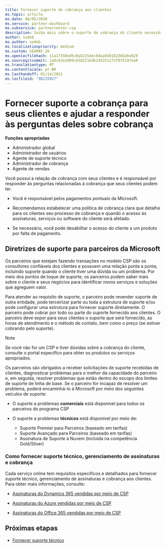 ```yaml
---
title: Fornecer suporte de cobrança aos clientes
ms.topic: article
ms.date: 06/05/2020
ms.service: partner-dashboard
ms.subservice: partnercenter-csp
description: Saiba mais sobre o suporte de cobrança do cliente necessário dos parceiros do programa CSP. Isso inclui a propriedade da relação de cobrança do cliente e a resposta a perguntas de cobrança.
author: sodeb
ms.author: sodeb
ms.localizationpriority: medium
ms.custom: SEOMAY.20
ms.openlocfilehash: 11a17550ed5c0ab2154ec0daa03818236b26e820
ms.sourcegitcommit: 1a0c83e2089cb58221bdb24525127378f5197ea8
ms.translationtype: MT
ms.contentlocale: pt-BR
ms.lasthandoff: 01/14/2021
ms.locfileid: "98215927"
---
```

# <a name="provide-billing-support-for-your-customers-and-help-answer-their-billing-questions"></a>Fornecer suporte a cobrança para seus clientes e ajudar a responder às perguntas deles sobre cobrança


**Funções apropriadas**

- Administrador global
- Administrador de usuários
- Agente de suporte técnico
- Administrador de cobrança
- Agente de vendas

Você possui a relação de cobrança com seus clientes e é responsável por responder às perguntas relacionadas à cobrança que seus clientes podem ter.

- Você é responsável pelos pagamentos pontuais da Microsoft.

- Recomendamos estabelecer uma política de cobrança clara que detalhe para os clientes seu processo de cobrança e quando o acesso às assinaturas, serviços ou software do cliente será afetado.

- Se necessário, você pode desabilitar o acesso do cliente a um produto por falta de pagamento.

## <a name="microsoft-partner-support-guidance"></a>Diretrizes de suporte para parceiros da Microsoft

Os parceiros que estejam fazendo transações no modelo CSP são os consultores confiáveis dos clientes e possuem uma relação ponta a ponta, incluindo suporte quando o cliente tiver uma dúvida ou um problema. Por meio dos pontos de toque de suporte, os parceiros podem saber mais sobre o cliente e seus negócios para identificar novos serviços e soluções que agreguem valor.

Para atender ao requisito de suporte, o parceiro pode revender suporte de outra entidade, pode terceirizar parte ou toda a estrutura de suporte e/ou pode configurar uma estrutura para fornecer suporte diretamente.  O parceiro pode cobrar por todo ou parte do suporte fornecido aos clientes. O parceiro deve expor para seus clientes o suporte que será fornecido, as horas de atendimento e o método de contato, bem como o preço (se estiver cobrando pelo suporte). 

>[!Note]
>Se você não for um CSP e tiver dúvidas sobre a cobrança do cliente, consulte o portal específico para obter os produtos ou serviços apropriados.

Os parceiros são obrigados a receber solicitações de suporte recebidas de clientes, diagnosticar problemas para o melhor da capacidade do parceiro e, em seguida, resolver problemas que estão dentro do escopo dos limites de suporte de linha de base. Se o parceiro for incapaz de resolver um problema, poderá encaminhá-lo à Microsoft por meio dos seguintes veículos de suporte:

- O suporte a problemas **comerciais** está disponível para todos os parceiros do programa CSP

- O suporte a problemas **técnicos** está disponível por meio de:

  - Suporte Premier para Parceiros (baseado em tarifas)
  - Suporte Avançado para Parceiros (baseado em tarifas)
  - Assinatura de Suporte à Nuvem (incluída na competência Gold/Silver)

### <a name="providing-billing-subscription-management-and-technical-support"></a>Como fornecer suporte técnico, gerenciamento de assinaturas e cobrança 

Cada serviço online tem requisitos específicos e detalhados para fornecer suporte técnico, gerenciamento de assinaturas e cobrança aos clientes. Para obter mais informações, consulte:

- [Assinaturas do Dynamics 365 vendidas por meio de CSP](https://www.microsoftpartnercommunity.com/t5/CSP/Microsoft-Partner-Support-Guidance/m-p/5262#M30)

- [Assinaturas do Azure vendidas por meio de CSP](https://www.microsoftpartnercommunity.com/t5/CSP/Microsoft-Partner-Support-Guidance/m-p/5263#M31)

- [Assinaturas do Office 365 vendidas por meio de CSP](https://www.microsoftpartnercommunity.com/t5/CSP/Microsoft-Partner-Support-Guidance/m-p/5264#M32)
 
## <a name="next-steps"></a>Próximas etapas

- [Fornecer suporte técnico](provide-technical-support.md)